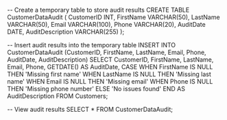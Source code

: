 -- Create a temporary table to store audit results
CREATE TABLE CustomerDataAudit (
    CustomerID INT,
    FirstName VARCHAR(50),
    LastName VARCHAR(50),
    Email VARCHAR(100),
    Phone VARCHAR(20),
    AuditDate DATE,
    AuditDescription VARCHAR(255)
);

-- Insert audit results into the temporary table
INSERT INTO CustomerDataAudit (CustomerID, FirstName, LastName, Email, Phone, AuditDate, AuditDescription)
SELECT 
    CustomerID,
    FirstName,
    LastName,
    Email,
    Phone,
    GETDATE() AS AuditDate,
    CASE
        WHEN FirstName IS NULL THEN 'Missing first name'
        WHEN LastName IS NULL THEN 'Missing last name'
        WHEN Email IS NULL THEN 'Missing email'
        WHEN Phone IS NULL THEN 'Missing phone number'
        ELSE 'No issues found'
    END AS AuditDescription
FROM 
    Customers;

-- View audit results
SELECT * FROM CustomerDataAudit;
